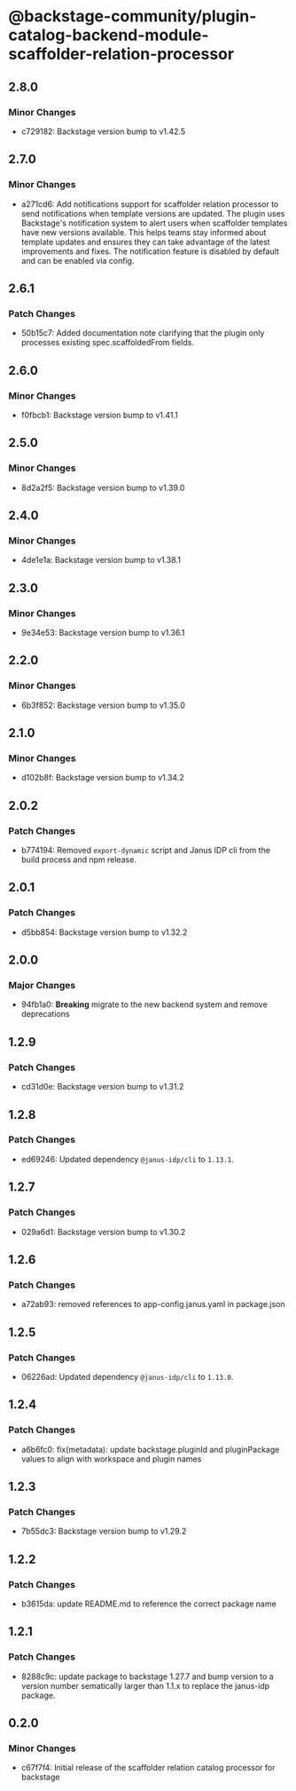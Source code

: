 # @backstage-community/plugin-catalog-backend-module-scaffolder-relation-processor

## 2.8.0

### Minor Changes

- c729182: Backstage version bump to v1.42.5

## 2.7.0

### Minor Changes

- a271cd6: Add notifications support for scaffolder relation processor to send notifications when template versions are updated. The plugin uses Backstage's notification system to alert users when scaffolder templates have new versions available. This helps teams stay informed about template updates and ensures they can take advantage of the latest improvements and fixes. The notification feature is disabled by default and can be enabled via config.

## 2.6.1

### Patch Changes

- 50b15c7: Added documentation note clarifying that the plugin only processes existing spec.scaffoldedFrom fields.

## 2.6.0

### Minor Changes

- f0fbcb1: Backstage version bump to v1.41.1

## 2.5.0

### Minor Changes

- 8d2a2f5: Backstage version bump to v1.39.0

## 2.4.0

### Minor Changes

- 4de1e1a: Backstage version bump to v1.38.1

## 2.3.0

### Minor Changes

- 9e34e53: Backstage version bump to v1.36.1

## 2.2.0

### Minor Changes

- 6b3f852: Backstage version bump to v1.35.0

## 2.1.0

### Minor Changes

- d102b8f: Backstage version bump to v1.34.2

## 2.0.2

### Patch Changes

- b774194: Removed `export-dynamic` script and Janus IDP cli from the build process and npm release.

## 2.0.1

### Patch Changes

- d5bb854: Backstage version bump to v1.32.2

## 2.0.0

### Major Changes

- 94fb1a0: **Breaking** migrate to the new backend system and remove deprecations

## 1.2.9

### Patch Changes

- cd31d0e: Backstage version bump to v1.31.2

## 1.2.8

### Patch Changes

- ed69246: Updated dependency `@janus-idp/cli` to `1.13.1`.

## 1.2.7

### Patch Changes

- 029a6d1: Backstage version bump to v1.30.2

## 1.2.6

### Patch Changes

- a72ab93: removed references to app-config.janus.yaml in package.json

## 1.2.5

### Patch Changes

- 06226ad: Updated dependency `@janus-idp/cli` to `1.13.0`.

## 1.2.4

### Patch Changes

- a6b6fc0: fix(metadata): update backstage.pluginId and pluginPackage values to align with workspace and plugin names

## 1.2.3

### Patch Changes

- 7b55dc3: Backstage version bump to v1.29.2

## 1.2.2

### Patch Changes

- b3615da: update README.md to reference the correct package name

## 1.2.1

### Patch Changes

- 8288c9c: update package to backstage 1.27.7 and bump version to a version number sematically larger than 1.1.x to replace the janus-idp package.

## 0.2.0

### Minor Changes

- c67f7f4: Initial release of the scaffolder relation catalog processor for backstage
